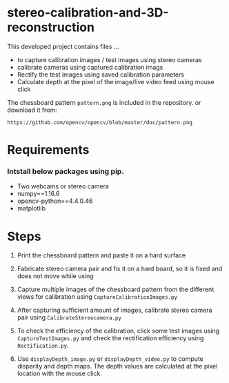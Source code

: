# stereo-calibration-and-3D-reconstruction

This developed project contains files ...
- to capture calibration images / test images using stereo cameras
- calibrate cameras using captured calibration imags
- Rectify the test images using saved calibration parameters
- Calculate depth at the pixel of the image/live video feed using mouse click

The chessboard pattern `pattern.png` is included in the repository. or download it from:

`https://github.com/opencv/opencv/blob/master/doc/pattern.png`


# Requirements

### Intstall below packages using pip. 

- Two webcams or stereo camera
- numpy==1.16.6
- opencv-python==4.4.0.46
- matplotlib


# Steps

1. Print the chessboard pattern and paste it on a hard surface  
2. Fabricate stereo camera pair and fix it on a hard board, so it is fixed and does not move while using
3. Capture multiple images of the chessboard pattern from the different views for calibration using  `CaptureCalibrationImages.py`
4. After capturing sufficient amount of images, calibrate stereo camera pair using `CalibrateStereocamera.py`

5. To check the efficiency of the calibration, click some test images using `CaptureTestImages.py` and check the rectification efficiency using `Rectification.py`.

6. Use `displayDepth_image.py` or `displayDepth_video.py` to compute disparity and depth maps. The depth values are calculated at the pixel location with the mouse click. 


